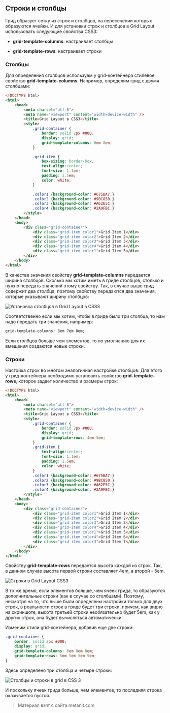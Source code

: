 ## Строки и столбцы

Грид образует сетку из строк и столбцов, на пересечении которых образуются ячейки. И для установки строк и столбцов в Grid Layout использовать следующие свойства CSS3:

- **grid-template-columns**: настраивает столбцы

- **grid-template-rows**: настраивает строки

### Столбцы

Для определения столбцов используем у grid-контейнера стилевое свойство **grid-template-columns**. Например, определим грид с двумя столбцами:

```html
<!DOCTYPE html>
<html>
    <head>
        <meta charset="utf-8">
        <meta name="viewport" content="width=device-width" />
        <title>Grid Layout в CSS3</title>
        <style>
            .grid-container {
                border: solid 2px #000;
                display: grid;
                grid-template-columns: 8em 8em;
            }

            .grid-item {
                box-sizing: border-box;
                text-align:center;
                font-size: 1.1em;
                padding: 1.5em;
                color: white;
            }

            .color1 {background-color: #675BA7;}
            .color2 {background-color: #9BC850;}
            .color3 {background-color: #A62E5C;}
            .color4 {background-color: #2A9FBC;}
        </style>
    </head>
    <body>
        <div class="grid-container">
            <div class="grid-item color1">Grid Item 1</div>
            <div class="grid-item color2">Grid Item 2</div>
            <div class="grid-item color3">Grid Item 3</div>
            <div class="grid-item color4">Grid Item 4</div>
            <div class="grid-item color1">Grid Item 5</div>
        </div>
    </body>
</html>
```

В качестве значения свойству **grid-template-columns** передается ширина столбцов. Сколько мы хотим иметь в гриде столбцов, столько и нужно передать значений этому свойству. Так, в случае выше грид содержит два столбца, поэтому свойству передаются два значения, которые указывают ширину столбцов:

![Установка столбцов в Grid Layout в CSS3](https://metanit.com/web/html5/pics/grid4.png)

Соответственно если мы хотим, чтобы в гриде было три столбца, то нам надо передать три значения, например:

```css
grid-template-columns: 8em 7em 8em;
```

Если столбцов больше чем элементов, то по умолчанию для их вмещения создаются новые строки.

### Строки

Настойка строк во многом аналогичная настройке столбцов. Для этого у грид-контейнера необходимо установить свойство **grid-template-rows**, которое задает количество и размеры строк:

```html
<!DOCTYPE html>
<html>
    <head>
        <meta charset="utf-8">
        <meta name="viewport" content="width=device-width" />
        <title>Grid Layout в CSS3</title>
        <style>
            .grid-container {
                border: solid 2px #000;
                display: grid;
                grid-template-rows: 4em 5em;
            }
            .grid-item {
                text-align:center;
                font-size: 1.1em;
                padding: 1.5em;
                color: white;
            }
            .color1 {background-color: #675BA7;}
            .color2 {background-color: #9BC850;}
            .color3 {background-color: #A62E5C;}
            .color4 {background-color: #2A9FBC;}
        </style>
    </head>
    <body>
        <div class="grid-container">
            <div class="grid-item color1">Grid Item 1</div>
            <div class="grid-item color2">Grid Item 2</div>
            <div class="grid-item color3">Grid Item 3</div>
            <div class="grid-item color4">Grid Item 4</div>
            <div class="grid-item color1">Grid Item 5</div>
            <div class="grid-item color4">Grid Item 6</div>
            <div class="grid-item color3">Grid Item 7</div>
        </div>
    </body>
</html>
```

Свойству **grid-template-rows** передается высота каждой из строк. Так, в данном случае высота первой строки составляет 4em, а второй - 5em.

![Строки в Grid Layout CSS3](https://metanit.com/web/html5/pics/grid7.png)

В то же время, если элементов больше, чем ячеек грида, то образуются дополнительные строки (как в случае со столбцами). Поэтому, несмотря на то, что выше были определены настройки только для двух строк, в реальности строк в гриде будет три строки, причем, как видно на скриншоте, высота третьей строки необязательно будет 5em, как у других строк, она будет вычисляться автоматически.

Изменим стили grid-контейнера, добавив еще две строки:

```css
.grid-container {
    border: solid 2px #000;
    display: grid;
    grid-template-columns: 8em 8em 8em;
    grid-template-rows: 5em 5em 5em 5em;
}
```

Здесь определено три столбца и четыре строки:

![Столбцы и строки в grid в CSS 3](https://metanit.com/web/html5/pics/grid8.png)

И поскольку ячеек грида больше, чем элементов, то последняя строка оказывается пустой.


> Материал взят с сайта metanit.com